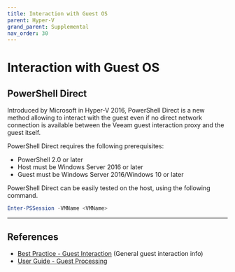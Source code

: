 ```yaml
---
title: Interaction with Guest OS
parent: Hyper-V
grand_parent: Supplemental
nav_order: 30
---
```


# Interaction with Guest OS

## PowerShell Direct
Introduced by Microsoft in Hyper-V 2016, PowerShell Direct is a new method allowing to interact with the guest even if no direct network connection is available between the Veeam guest interaction proxy and the guest itself.

PowerShell Direct requires the following prerequisites:
- PowerShell 2.0 or later
- Host must be Windows Server 2016 or later
- Guest must be Windows Server 2016/Windows 10 or later

PowerShell Direct can be easily tested on the host, using the following command.

```PowerShell
Enter-PSSession -VMName <VMName>
```

---

## References
- [Best Practice - Guest Interaction](anatomy/guestinteraction.md) (General guest interaction info)
- [User Guide - Guest Processing](https://helpcenter.veeam.com/docs/backup/hyperv/guest_processing.html)
